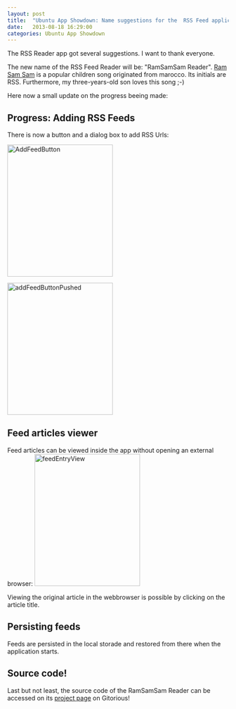 ```yaml
---
layout: post
title:  "Ubuntu App Showdown: Name suggestions for the  RSS Feed application"
date:   2013-08-18 16:29:00
categories: Ubuntu App Showdown
---
```


The RSS Reader app got several suggestions. I want to thank everyone.

The new name of the RSS Feed Reader will be: "RamSamSam Reader". <a title="Ram Sam Sam" href="http://en.wikipedia.org/wiki/A_Ram_Sam_Sam">Ram Sam Sam</a> is a popular children song originated from marocco. 
Its initials are RSS. Furthermore, my three-years-old son loves this song ;-)

Here now a small update on the progress beeing made:

Progress: Adding RSS Feeds
---------------------------
There is now a button and a dialog box to add RSS Urls:

<a href="http://daniel-beck.org/wp-content/uploads/AddFeedButton.png"><img class="alignnone size-medium wp-image-290" alt="AddFeedButton" src="http://daniel-beck.org/wp-content/uploads/AddFeedButton-240x300.png" width="240" height="300" /></a>

<a href="http://daniel-beck.org/wp-content/uploads/addFeedButtonPushed.png"><img class="alignnone size-medium wp-image-291" alt="addFeedButtonPushed" src="http://daniel-beck.org/wp-content/uploads/addFeedButtonPushed-240x300.png" width="240" height="300" /></a>

Feed articles viewer
-----------------------
Feed articles can be viewed inside the app without opening an external browser:
<a href="http://daniel-beck.org/wp-content/uploads/feedEntryView.png"><img class="alignnone size-medium wp-image-292" alt="feedEntryView" src="http://daniel-beck.org/wp-content/uploads/feedEntryView-240x300.png" width="240" height="300" /></a>

Viewing the original article in the webbrowser is possible by clicking on the article title.

Persisting feeds
---------------------------
Feeds are persisted in the local storade and restored from there when the application starts.

Source code!
-------------

Last but not least, the source code of the RamSamSam Reader can be accessed on its <a title="RamSamSam Reader" href="https://gitorious.org/ramsamsam-reader" target="_blank">project page</a> on Gitorious!
